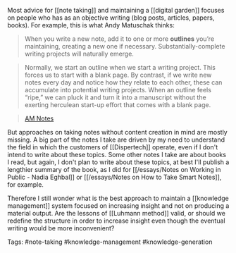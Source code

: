 Most advice for [[note taking]] and maintaining a [[digital garden]] focuses on people who has as an objective writing (blog posts, articles, papers, books). For example, this is what Andy Matuschak thinks:

> When you write a new note, add it to one or more **outlines** you’re maintaining, creating a new one if necessary. Substantially-complete writing projects will naturally emerge.

> Normally, we start an outline when we start a writing project. This forces us to start with a blank page. By contrast, if we write new notes every day and notice how they relate to each other, these can accumulate into potential writing projects. When an outline feels “ripe,” we can pluck it and turn it into a manuscript without the exerting herculean start-up effort that comes with a blank page.

> [AM Notes](https://notes.andymatuschak.org/z2uXyfV67dnWLUKg1iDbsrHk3DGjtNWTxSTah)

But approaches on taking notes without content creation in mind are mostly missing. A big part of the notes I take are driven by my need to understand the field in which the customers of [[Dispertech]] operate, even if I don't intend to write about these topics. Some other notes I take are about books I read, but again, I don't plan to write about these topics, at best I'll publish a lengthier summary of the book, as I did for [[/essays/Notes on Working in Public - Nadia Eghbal]] or [[/essays/Notes on How to Take Smart Notes]], for example. 

Therefore I still wonder what is the best approach to maintain a [[knowledge management]] system focused on increasing insight and not on producing a material output. Are the lessons of [[Luhmann method]] valid, or should we redefine the structure in order to increase insight even though the eventual writing would be more inconvenient? 

Tags: #note-taking #knowledge-management #knowledge-generation 
